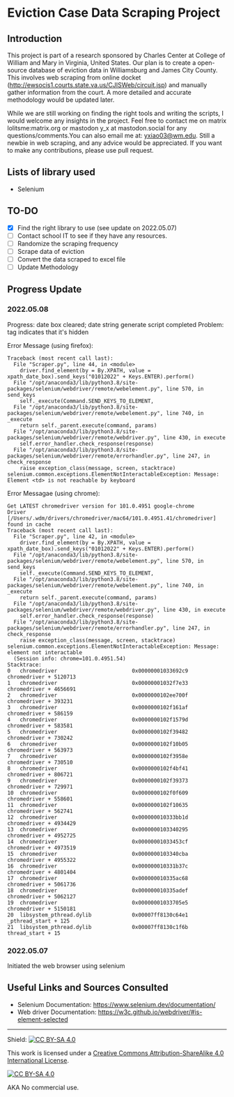 # Eviction Case Data Scraping Project

## Introduction 
This project is part of a research sponsored by Charles Center at College of William and Mary in Virginia, United States. Our plan is to create a open-source database of eviction data in Williamsburg and James City County. This involves web scraping from online docket (http://ewsocis1.courts.state.va.us/CJISWeb/circuit.jsp) and manually gather information from the court. A more detailed and accurate methodology would be updated later.

While we are still working on finding the right tools and writing the scripts, I would welcome any insights in the project. Feel free to contact me on matrix lolitsme:matrix.org or mastodon y_x at mastodon.social  for any questions/comments.You can also email me at: yxiao03@wm.edu. Still a newbie in web scraping, and any advice would be appreciated. If you want to make any contributions, please use pull request. 

## Lists of library used
- Selenium

## TO-DO

- [x] Find the right library to use (see update on 2022.05.07)
- [ ] Contact school IT to see if they have any resources.
- [ ] Randomize the scraping frequency
- [ ] Scrape data of eviction
- [ ] Convert the data scraped to excel file
- [ ] Update Methodology

## Progress Update

### 2022.05.08
Progress: date box cleared; date string generate script completed
Problem: tag indicates that it's hidden

Error Message (using firefox):

```
Traceback (most recent call last):
  File "Scraper.py", line 44, in <module>
    driver.find_element(by = By.XPATH, value = xpath_date_box).send_keys("01012022" + Keys.ENTER).perform()
  File "/opt/anaconda3/lib/python3.8/site-packages/selenium/webdriver/remote/webelement.py", line 570, in send_keys
    self._execute(Command.SEND_KEYS_TO_ELEMENT,
  File "/opt/anaconda3/lib/python3.8/site-packages/selenium/webdriver/remote/webelement.py", line 740, in _execute
    return self._parent.execute(command, params)
  File "/opt/anaconda3/lib/python3.8/site-packages/selenium/webdriver/remote/webdriver.py", line 430, in execute
    self.error_handler.check_response(response)
  File "/opt/anaconda3/lib/python3.8/site-packages/selenium/webdriver/remote/errorhandler.py", line 247, in check_response
    raise exception_class(message, screen, stacktrace)
selenium.common.exceptions.ElementNotInteractableException: Message: Element <td> is not reachable by keyboard
```
Error Messagae (using chrome):

```
Get LATEST chromedriver version for 101.0.4951 google-chrome
Driver [/Users/.wdm/drivers/chromedriver/mac64/101.0.4951.41/chromedriver] found in cache
Traceback (most recent call last):
  File "Scraper.py", line 42, in <module>
    driver.find_element(by = By.XPATH, value = xpath_date_box).send_keys("01012022" + Keys.ENTER).perform()
  File "/opt/anaconda3/lib/python3.8/site-packages/selenium/webdriver/remote/webelement.py", line 570, in send_keys
    self._execute(Command.SEND_KEYS_TO_ELEMENT,
  File "/opt/anaconda3/lib/python3.8/site-packages/selenium/webdriver/remote/webelement.py", line 740, in _execute
    return self._parent.execute(command, params)
  File "/opt/anaconda3/lib/python3.8/site-packages/selenium/webdriver/remote/webdriver.py", line 430, in execute
    self.error_handler.check_response(response)
  File "/opt/anaconda3/lib/python3.8/site-packages/selenium/webdriver/remote/errorhandler.py", line 247, in check_response
    raise exception_class(message, screen, stacktrace)
selenium.common.exceptions.ElementNotInteractableException: Message: element not interactable
  (Session info: chrome=101.0.4951.54)
Stacktrace:
0   chromedriver                        0x00000001033692c9 chromedriver + 5120713
1   chromedriver                        0x00000001032f7e33 chromedriver + 4656691
2   chromedriver                        0x0000000102ee700f chromedriver + 393231
3   chromedriver                        0x0000000102f161af chromedriver + 586159
4   chromedriver                        0x0000000102f1579d chromedriver + 583581
5   chromedriver                        0x0000000102f39482 chromedriver + 730242
6   chromedriver                        0x0000000102f10b05 chromedriver + 563973
7   chromedriver                        0x0000000102f3958e chromedriver + 730510
8   chromedriver                        0x0000000102f4bf41 chromedriver + 806721
9   chromedriver                        0x0000000102f39373 chromedriver + 729971
10  chromedriver                        0x0000000102f0f609 chromedriver + 558601
11  chromedriver                        0x0000000102f10635 chromedriver + 562741
12  chromedriver                        0x000000010333bb1d chromedriver + 4934429
13  chromedriver                        0x0000000103340295 chromedriver + 4952725
14  chromedriver                        0x00000001033453cf chromedriver + 4973519
15  chromedriver                        0x0000000103340cba chromedriver + 4955322
16  chromedriver                        0x000000010331b37c chromedriver + 4801404
17  chromedriver                        0x000000010335ac68 chromedriver + 5061736
18  chromedriver                        0x000000010335adef chromedriver + 5062127
19  chromedriver                        0x00000001033705e5 chromedriver + 5150181
20  libsystem_pthread.dylib             0x00007ff8130c64e1 _pthread_start + 125
21  libsystem_pthread.dylib             0x00007ff8130c1f6b thread_start + 15
```


### 2022.05.07
Initiated the web browser using selenium  

## Useful Links and Sources Consulted
- Selenium Documentation: https://www.selenium.dev/documentation/
- Web driver Documentation: https://w3c.github.io/webdriver/#is-element-selected 


---

Shield: [![CC BY-SA 4.0][cc-by-sa-shield]][cc-by-sa]

This work is licensed under a
[Creative Commons Attribution-ShareAlike 4.0 International License][cc-by-sa].

[![CC BY-SA 4.0][cc-by-sa-image]][cc-by-sa]

[cc-by-sa]: http://creativecommons.org/licenses/by-sa/4.0/
[cc-by-sa-image]: https://licensebuttons.net/l/by-sa/4.0/88x31.png
[cc-by-sa-shield]: https://img.shields.io/badge/License-CC%20BY--SA%204.0-lightgrey.svg


AKA No commercial use. 
